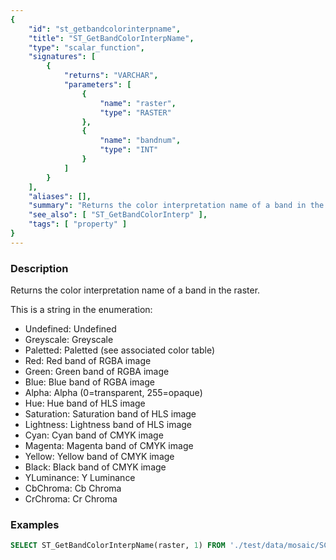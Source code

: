 ```yaml
---
{
    "id": "st_getbandcolorinterpname",
    "title": "ST_GetBandColorInterpName",
    "type": "scalar_function",
    "signatures": [
        {
            "returns": "VARCHAR",
            "parameters": [
                {
                    "name": "raster",
                    "type": "RASTER"
                },
                {
                    "name": "bandnum",
                    "type": "INT"
                }
            ]
        }
    ],
    "aliases": [],
    "summary": "Returns the color interpretation name of a band in the raster",
    "see_also": [ "ST_GetBandColorInterp" ],
    "tags": [ "property" ]
}
---
```


### Description

Returns the color interpretation name of a band in the raster.

This is a string in the enumeration:

+ Undefined: Undefined
+ Greyscale: Greyscale
+ Paletted: Paletted (see associated color table)
+ Red: Red band of RGBA image
+ Green: Green band of RGBA image
+ Blue: Blue band of RGBA image
+ Alpha: Alpha (0=transparent, 255=opaque)
+ Hue: Hue band of HLS image
+ Saturation: Saturation band of HLS image
+ Lightness: Lightness band of HLS image
+ Cyan: Cyan band of CMYK image
+ Magenta: Magenta band of CMYK image
+ Yellow: Yellow band of CMYK image
+ Black: Black band of CMYK image
+ YLuminance: Y Luminance
+ CbChroma: Cb Chroma
+ CrChroma: Cr Chroma

### Examples

```sql
SELECT ST_GetBandColorInterpName(raster, 1) FROM './test/data/mosaic/SCL.tif-land-clip00.tiff';
```
